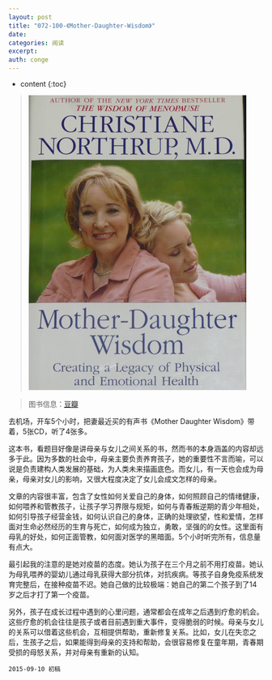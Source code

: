 ```yaml
---
layout: post
title: "072-100-《Mother-Daughter-Wisdom》"
date:
categories: 阅读
excerpt:
auth: conge
---
```

* content
{:toc}

> ![Mother Daughter wisdom](/assets/images/阅读/118382-c6a538682cb76e5c.png) 

> 图书信息：[豆瓣](http://book.douban.com/subject/1817921/)

去机场，开车5个小时，把妻最近买的有声书《Mother Daughter Wisdom》带着，5张CD，听了4张多。

这本书，看题目好像是讲母亲与女儿之间关系的书，然而书的本身涵盖的内容却远多于此。因为多数的社会中，母亲主要负责养育孩子，她的重要性不言而喻，可以说是负责建构人类发展的基础，为人类未来描画底色。而女儿，有一天也会成为母亲，母亲对女儿的影响，又很大程度决定了女儿会成文怎样的母亲。

文章的内容很丰富，包含了女性如何关爱自己的身体，如何照顾自己的情绪健康，如何喂养和管教孩子，让孩子学习界限与规矩，如何与青春叛逆期的青少年相处，如何引导孩子经营金钱，如何认识自己的身体，正确的处理欲望，性和爱情，怎样面对生命必然经历的生育与死亡，如何成为独立，勇敢，坚强的的女性。这里面有母乳的好处，如何正面管教，如何面对医学的黑暗面。5个小时听完所有，信息量有点大。

最引起我的注意的是她对疫苗的态度。她认为孩子在三个月之前不用打疫苗。她认为母乳喂养的婴幼儿通过母乳获得大部分抗体，对抗疾病。等孩子自身免疫系统发育完整后，在接种疫苗不迟。她自己做的比较极端：她自己的第二个孩子到了14岁之后才打了第一个疫苗。

另外，孩子在成长过程中遇到的心里问题，通常都会在成年之后遇到疗愈的机会。这些疗愈的机会往往是孩子或者目前遇到重大事件，变得脆弱的时候。母亲与女儿的关系可以借着这些机会，互相提供帮助，重新修复关系。比如，女儿在失恋之后，生孩子之后，如果能得到母亲的支持和帮助，会很容易修复在童年期，青春期受损的母怒关系，并对母亲有重新的认知。


```
2015-09-10 初稿
```
